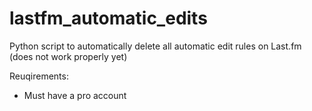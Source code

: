 # lastfm_automatic_edits
 
Python script to automatically delete all automatic edit rules on Last.fm
(does not work properly yet)

Reuqirements:
- Must have a pro account
